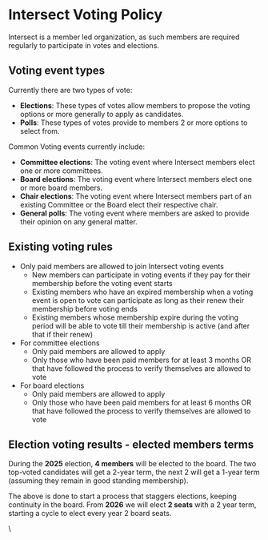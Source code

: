 # Intersect Voting Policy

Intersect is a member led organization, as such members are required regularly to participate in votes and elections.

## Voting event types

Currently there are two types of vote:

* **Elections**: These types of votes allow members to propose the voting options or more generally to apply as candidates.
* **Polls**: These types of votes provide to members 2 or more options to select from.

Common Voting events currently include:

* **Committee elections**: The voting event where Intersect members elect one or more committees.
* **Board elections**: The voting event where Intersect members elect one or more board members.
* **Chair elections**: The voting event where Intersect members part of an existing Committee or the Board elect their respective chair.
* **General polls**: The voting event where members are asked to provide their opinion on any general matter.

## Existing voting rules

* Only paid members are allowed to join Intersect voting events
  * New members can participate in voting events if they pay for their membership before the voting event starts
  * Existing members who have an expired membership when a voting event is open to vote can participate as long as their renew their membership before voting ends
  * Existing members whose membership expire during the voting period will be able to vote till their membership is active (and after that if their renew)
* For committee elections
  * Only paid members are allowed to apply
  * Only those who have been paid members for at least 3 months OR that have followed the process to verify themselves are allowed to vote
* For board elections
  * Only paid members are allowed to apply
  * Only those who have been paid members for at least 6 months OR that have followed the process to verify themselves are allowed to vote

## Election voting results - elected members terms

During the **2025** election, **4 members** will be elected to the board. The two top-voted candidates will get a 2-year term, the next 2 will get a 1-year term (assuming they remain in good standing membership).

The above is done to start a process that staggers elections, keeping continuity in the board. From **2026** we will elect **2 seats** with a 2 year term, starting a cycle to elect every year 2 board seats.

\
